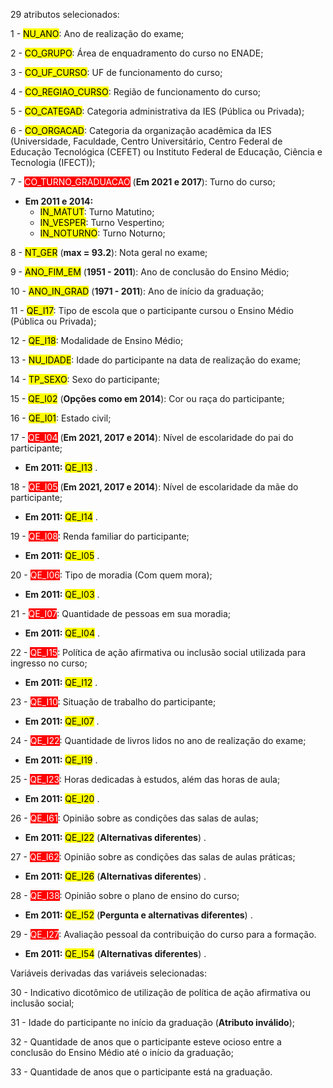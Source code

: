 29 atributos selecionados:

1 - <mark>NU_ANO</mark>: Ano de realização do exame;

2 - <mark>CO_GRUPO</mark>: Área de enquadramento do curso no ENADE;

3 - <mark>CO_UF_CURSO</mark>: UF de funcionamento do curso;

4 - <mark>CO_REGIAO_CURSO</mark>: Região de funcionamento do curso;

5 - <mark>CO_CATEGAD</mark>: Categoria administrativa da IES (Pública ou Privada);

6 - <mark>CO_ORGACAD</mark>: Categoria da organização acadêmica da IES (Universidade, Faculdade, 
Centro Universitário, Centro Federal de Educação Tecnológica (CEFET) ou Instituto 
Federal de Educação, Ciência e Tecnologia (IFECT));

7 - <span style="background-color:red; color:white">CO_TURNO_GRADUACAO</span> (**Em 2021 e 2017**): Turno do curso;
* **Em 2011 e 2014:**
    * <mark>IN_MATUT</mark>: Turno Matutino;
    * <mark>IN_VESPER</mark>: Turno Vespertino;
    * <mark>IN_NOTURNO</mark>: Turno Noturno;

8 - <mark>NT_GER</mark> (**max = 93.2**): Nota geral no exame;

9 - <mark>ANO_FIM_EM</mark> (**1951 - 2011**): Ano de conclusão do Ensino Médio;

10 - <mark>ANO_IN_GRAD</mark> (**1971 - 2011**): Ano de início da graduação;

11 - <mark>QE_I17</mark>: Tipo de escola que o participante cursou o Ensino Médio (Pública ou 
Privada);

12 - <mark>QE_I18</mark>: Modalidade de Ensino Médio;

13 - <mark>NU_IDADE</mark>: Idade do participante na data de realização do exame;

14 - <mark>TP_SEXO</mark>: Sexo do participante;

15 - <mark>QE_I02</mark> (**Opções como em 2014**): Cor ou raça do participante;

16 - <mark>QE_I01</mark>: Estado civil;

17 - <span style="background-color:red; color:white">QE_I04</span> (**Em 2021, 2017 e 2014**): Nível de escolaridade do pai do participante;
* **Em 2011:** <mark>QE_I13</mark> .

18 - <span style="background-color:red; color:white">QE_I05</span> (**Em 2021, 2017 e 2014**): Nível de escolaridade da mãe do participante;
* **Em 2011:** <mark>QE_I14</mark> .

19 - <span style="background-color:red; color:white">QE_I08</span>: Renda familiar do participante;
* **Em 2011:** <mark>QE_I05</mark> .

20 - <span style="background-color:red; color:white">QE_I06</span>: Tipo de moradia (Com quem mora);
* **Em 2011:** <mark>QE_I03</mark> .

21 - <span style="background-color:red; color:white">QE_I07</span>: Quantidade de pessoas em sua moradia;
* **Em 2011:** <mark>QE_I04</mark> .

22 - <span style="background-color:red; color:white">QE_I15</span>: Política de ação afirmativa ou inclusão social utilizada para ingresso no curso;
* **Em 2011:** <mark>QE_I12</mark> .

23 - <span style="background-color:red; color:white">QE_I10</span>: Situação de trabalho do participante;
* **Em 2011:** <mark>QE_I07</mark> .

24 - <span style="background-color:red; color:white">QE_I22</span>: Quantidade de livros lidos no ano de realização do exame;
* **Em 2011:** <mark>QE_I19</mark> .

25 - <span style="background-color:red; color:white">QE_I23</span>: Horas dedicadas à estudos, além das horas de aula;
* **Em 2011:** <mark>QE_I20</mark> .

26 - <span style="background-color:red; color:white">QE_I61</span>: Opinião sobre as condições das salas de aulas;
* **Em 2011:** <mark>QE_I22</mark> (**Alternativas diferentes**) .

27 - <span style="background-color:red; color:white">QE_I62</span>: Opinião sobre as condições das salas de aulas práticas;
* **Em 2011:** <mark>QE_I26</mark> (**Alternativas diferentes**) .

28 - <span style="background-color:red; color:white">QE_I38</span>: Opinião sobre o plano de ensino do curso;
* **Em 2011:** <mark>QE_I52</mark> (**Pergunta e alternativas diferentes**) .

29 - <span style="background-color:red; color:white">QE_I27</span>: Avaliação pessoal da contribuição do curso para a formação.
* **Em 2011:** <mark>QE_I54</mark> (**Alternativas diferentes**) .

Variáveis derivadas das variáveis selecionadas:

30 - Indicativo dicotômico de utilização de política de ação afirmativa ou inclusão social;

31 - Idade do participante no início da graduação (**Atributo inválido**);

32 - Quantidade de anos que o participante esteve ocioso entre a conclusão do Ensino Médio até o início da graduação;

33 - Quantidade de anos que o participante está na graduação.